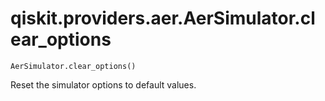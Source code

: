 # qiskit.providers.aer.AerSimulator.clear\_options

`AerSimulator.clear_options()`

Reset the simulator options to default values.
